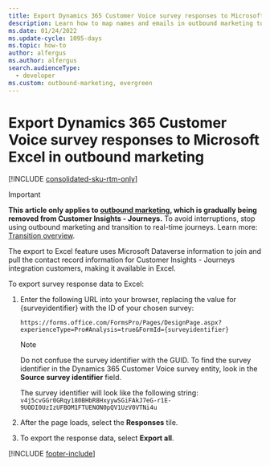 ```yaml
---
title: Export Dynamics 365 Customer Voice survey responses to Microsoft Excel in outbound marketing
description: Learn how to map names and emails in outbound marketing to surveys with a custom Power Automate flow.
ms.date: 01/24/2022
ms.update-cycle: 1095-days
ms.topic: how-to
author: alfergus
ms.author: alfergus
search.audienceType: 
  - developer
ms.custom: outbound-marketing, evergreen
---
```


# Export Dynamics 365 Customer Voice survey responses to Microsoft Excel in outbound marketing

[!INCLUDE [consolidated-sku-rtm-only](.././includes/consolidated-sku-rtm-only.md)]

> [!IMPORTANT]
> **This article only applies to [outbound marketing](../user-guide.md), which is gradually being removed from Customer Insights - Journeys.** To avoid interruptions, stop using outbound marketing and transition to real-time journeys. Learn more: [Transition overview](../transition-overview.md).

The export to Excel feature uses Microsoft Dataverse information to join and pull the contact record information for Customer Insights - Journeys integration customers, making it available in Excel.

To export survey response data to Excel:

1. Enter the following URL into your browser, replacing the value for {surveyidentifier} with the ID of your chosen survey:

    ```https://forms.office.com/FormsPro/Pages/DesignPage.aspx?experienceType=Pro#Analysis=true&FormId={surveyidentifier}```

    > [!NOTE]
    > Do not confuse the survey identifier with the GUID. To find the survey identifier in the Dynamics 365 Customer Voice survey entity, look in the **Source survey identifier** field.
	>
    > The survey identifier will look like the following string: <br>
    ```v4j5cvGGr0GRqy180BHbR8HxyywSGiFAkJ7eG-r1E-9UODI0UzIzUFBOM1FTUENON0pQV1UzV0VTNi4u```

1. After the page loads, select the **Responses** tile.

1. To export the response data, select **Export all**.

[!INCLUDE [footer-include](.././includes/footer-banner.md)]
